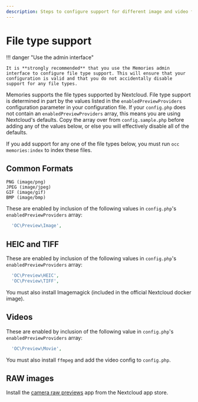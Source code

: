 ```yaml
---
description: Steps to configure support for different image and video formats
---
```


# File type support

!!! danger "Use the admin interface"

    It is **strongly recommended** that you use the Memories admin interface to configure file type support. This will ensure that your configuration is valid and that you do not accidentally disable support for any file types.

Memories supports the file types supported by Nextcloud. File type support is determined in part by the values listed in the `enabledPreviewProviders` configuration parameter in your configuration file. If your `config.php` does not contain an `enabledPreviewProviders` array, this means you are using Nextcloud's defaults. Copy the array over from `config.sample.php` before adding any of the values below, or else you will effectively disable all of the defaults.

If you add support for any one of the file types below, you must run `occ memories:index` to index these files.

## Common Formats

```
PNG (image/png)
JPEG (image/jpeg)
GIF (image/gif)
BMP (image/bmp)
```

These are enabled by inclusion of the following values in `config.php`'s `enabledPreviewProviders` array:

```php
  'OC\Preview\Image',
```

## HEIC and TIFF

These are enabled by inclusion of the following values in `config.php`'s `enabledPreviewProviders` array:

```php
  'OC\Preview\HEIC',
  'OC\Preview\TIFF',
```

You must also install Imagemagick (included in the official Nextcloud docker image).

## Videos

These are enabled by inclusion of the following value in `config.php`'s `enabledPreviewProviders` array:

```php
  'OC\Preview\Movie',
```

You must also install `ffmpeg` and add the video config to `config.php`.

## RAW images

Install the [camera raw previews](https://github.com/ariselseng/camerarawpreviews) app from the Nextcloud app store.
